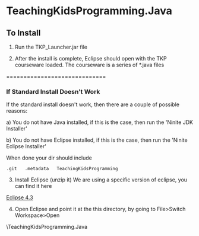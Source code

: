 TeachingKidsProgramming.Java
============================

## To Install ##

1) Run the TKP_Launcher.jar file

2) After the install is complete, Eclipse should open with the TKP courseware loaded. The courseware is a series of *.java files

=============================
### If Standard Install Doesn't Work ###

If the standard install doesn't work, then there are a couple of possible reasons: 
   
   a) You do not have Java installed, if this is the case, then run the 'Ninite JDK Installer'
   
   b) You do not have Eclipse installed, if this is the case, then run the 'Ninite Eclipse Installer'

When done your dir should include

   `.git  
   .metadata  
   TeachingKidsProgramming` 

3) Install Eclipse (unzip it)
We are using a specific version of eclipse, you can find it here

[Eclipse 4.3](http://eclipse.org/downloads/packages/eclipse-standard-43/keplerr)  

4) Open Eclipse and point it at the this directory, by going to File>Switch Workspace>Open 

\TeachingKidsProgramming.Java




